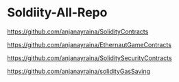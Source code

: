 # Soldiity-All-Repo

https://github.com/anjanayraina/SolidityContracts

https://github.com/anjanayraina/EthernautGameContracts

https://github.com/anjanayraina/SoliditySecurityContracts

https://github.com/anjanayraina/solidityGasSaving
